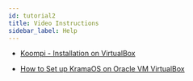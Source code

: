 ```yaml
---
id: tutorial2
title: Video Instructions
sidebar_label: Help
---
```


- [Koompi - Installation on VirtualBox](https://www.youtube.com/watch?v=CtsfNA1mlA8&t=1s)

- [How to Set up KramaOS on Oracle VM VirtualBox](https://www.youtube.com/watch?v=c-KuY5HY-tQ)

